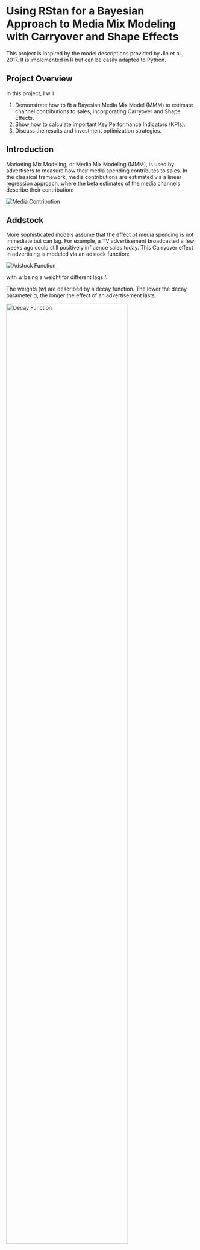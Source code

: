 
# Using RStan for a Bayesian Approach to Media Mix Modeling with Carryover and Shape Effects

This project is inspired by the model descriptions provided by Jin et al., 2017. It is implemented in R but can be easily adapted to Python.

## Project Overview

In this project, I will:
1. Demonstrate how to fit a Bayesian Media Mix Model (MMM) to estimate channel contributions to sales, incorporating Carryover and Shape Effects.
2. Show how to calculate important Key Performance Indicators (KPIs).
3. Discuss the results and investment optimization strategies.

## Introduction

Marketing Mix Modeling, or Media Mix Modeling (MMM), is used by advertisers to measure how their media spending contributes to sales. In the classical framework, media contributions are estimated via a linear regression approach, where the beta estimates of the media channels describe their contribution:

![Media Contribution](plots/image.png)

## Addstock

More sophisticated models assume that the effect of media spending is not immediate but can lag. For example, a TV advertisement broadcasted a few weeks ago could still positively influence sales today. This Carryover effect in advertising is modeled via an adstock function:

![Adstock Function](plots/image-2.png)

with *w* being a weight for different lags *l*.

The weights (*w*) are described by a decay function. The lower the decay parameter &alpha;, the longer the effect of an advertisement lasts:

<img src="plots/image-1.png" alt="Decay Function" style="width: 80%;">

## Diminishing Returns

Another important assumption is that media spending does not necessarily increase sales linearly. At some point, each additional dollar spent will have less effect. This is described by a Hill function:

![Hill Function](plots/image-3.png)

with the parameter *K* describing the half-saturation point and *S* describing the slope.

## Model

The final model has the following parameters:

| Parameter            | Description                                                   | Variable name in model |
|----------------------|---------------------------------------------------------------|------------------------|
| Intercept            | Base sales                                                    | *intercept*            |
| Control betas        | Control variables accounting for other factors such as seasonality | *beta_ctrl*            |
| Media betas          | Scaling the influence of the media                            | *beta_media*           |
| Half-saturation point| Describing the investment when half the maximal influence is reached | *ec*                   |
| Slope                | Describing the shape of the Hill function                     | *slope*                |

## Data

I explored the data posted on this Git repository. It describes weekly sales over approximately 4 years with investments in TV, newspaper, and radio:

<img src="plots/sales_mmm_data.png" style="width: 80%;">

with most spending being on TV:

<img src="plots/investment_mmm_data.png" style="width: 80%;">

We can now model the effect of media spending on sales with our model written in Stan:

```stan
functions {
  // the Hill function
  real Hill(real t, real ec, real slope) {
    return 1 / (1 + (t / ec)^(-slope));
  }
  // the adstock transformation with a vector of weights
  real Adstock(vector t, row_vector weights) {
    return dot_product(t, weights) / sum(weights);
  }
}

data {
  int<lower=1> N;
  real y[N]; // the vector of sales
  int<lower=1> max_lag; // the maximum duration of lag effect, in weeks
  int<lower=1> num_media; // the number of media channels
  matrix[N + max_lag -1, num_media] X_media; // matrix of media variables
  int<lower=1> num_ctrl; // the number of other control variables
  matrix[N, num_ctrl] X_ctrl; // a matrix of control variables
}

parameters {
  real<lower=0> noise_var; // residual variance
  real intercept; // the intercept
  vector[num_media] beta_media; // the coefficients for media variables
  vector[num_ctrl] beta_ctrl; // the coefficients for control variables
  vector<lower=0,upper=1>[num_media] decay; // the decay parameter for adstock
  vector<lower=0>[num_media] ec; // hill
  vector<lower=0>[num_media] slope;
}

transformed parameters {
  real cum_effect;
  row_vector[max_lag] lag_weights;
  matrix[N, num_media] cum_effects_hill;
  real mu[N];
  for (nn in 1:N) {
    for (media in 1:num_media) {
      for (lag in 1:max_lag) {
        lag_weights[lag] <- pow(decay[media], (lag) ^ 2);
      }
      cum_effect <- Adstock(sub_col(X_media, nn, media, max_lag), lag_weights);
      cum_effects_hill[nn, media] <- Hill(cum_effect, ec[media], slope[media]);
    }
    mu[nn] <- intercept + dot_product(cum_effects_hill[nn], beta_media) +
    dot_product(X_ctrl[nn], beta_ctrl);
  } 
}

model {
  decay ~ beta(3,10);
  intercept ~ normal(0, 5);
  beta_media ~ normal(0, 1);
  beta_ctrl ~ normal(0, 1);
  noise_var ~ inv_gamma(0.05, 0.05 * 0.01);
  slope ~ normal(1,0.3);
  ec ~ gamma(4, 0.1);
  y ~ normal(mu, sqrt(noise_var));
}

generated quantities {
  real cum_effect2;
  row_vector[max_lag] lag_weights2;
  matrix[N, num_media] cum_effects_hill2;
  matrix[N, num_media] media_contr;
  real tot[N];
  real contr[N];
  
  for (nn in 1:N) {
    for (media in 1:num_media) {
      for (lag in 1:max_lag) {
        lag_weights2[lag] <- pow(decay[media], (lag) ^ 2);
      }
      cum_effect2 <- Adstock(sub_col(X_media, nn, media, max_lag), lag_weights2);
      cum_effects_hill2[nn, media] <- Hill(cum_effect2, ec[media], slope[media]);
    }
    tot[nn] <- intercept + dot_product(cum_effects_hill2[nn], beta_media) +
    dot_product(X_ctrl[nn], beta_ctrl);
    contr[nn] <- intercept + dot_product(X_ctrl[nn], beta_ctrl);
    media_contr[nn, 1] <- intercept + dot_product([0, cum_effects_hill2[nn,2],cum_effects_hill2[nn,3]], beta_media) +
    dot_product(X_ctrl[nn], beta_ctrl);
    media_contr[nn, 2] <- intercept + dot_product([cum_effects_hill2[nn,1],0,cum_effects_hill2[nn,3]], beta_media) +
    dot_product(X_ctrl[nn], beta_ctrl);
    media_contr[nn, 3] <- intercept + dot_product([cum_effects_hill2[nn,1],cum_effects_hill2[nn,2],0], beta_media) +
    dot_product(X_ctrl[nn], beta_ctrl);
  } 
}
```

## Results

### Sales Contribution

1. About 30% of the sales cannot be attributed to media spending.
2. TV has the highest contribution to sales, averaging about 40%.
3. Radio and newspaper have less contribution, with newspaper contributing only a few percent.

<img src="plots/contribution_mmm_data.png" style="width: 80%;">

### Carry-over Effect

The effect of media decays very fast:

<img src="plots/lag_mmm_data.png" style="width: 50%;">

### Hill Function

While the effect of newspaper spending on sales saturates quickly, sales continue to increase with higher spending on TV and radio.

<img src="plots/p_hill_mmm_data.png" style="width: 50%;">

### Return on Investment

Radio clearly has the highest rate of return, suggesting that increasing investment in radio may be beneficial. On the other hand, ROI in newspapers is very low and probably not worth it.

<img src="plots/roi_mmm_data.png" style="width: 50%;">

### Why Bayesian?

This project demonstrates the use of mixed marketing models to analyze the relationship between marketing channel spends and sales outcomes using a Bayesian framework.

The benefits of Bayesian frameworks include:
1. Allowing the incorporation of prior knowledge via priors.
2. Building custom models using PyMC or Stan.
3. Enabling the formulation of generative models.
4. Providing better uncertainty quantification in model parameters and forecasts.

### Prerequisites

- R and RStudio installed on your machine.
- Required R packages: `lubridate`, `tidyr`, `cowplot`, `ggplot2`, `rstan`, `dplyr`.

